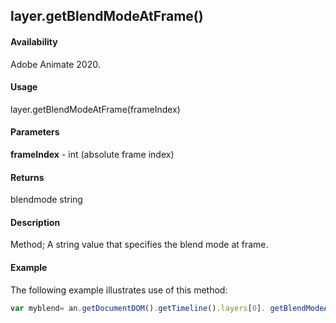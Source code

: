 ## layer.getBlendModeAtFrame()	

#### Availability

Adobe Animate 2020.

#### Usage

layer.getBlendModeAtFrame(frameIndex)		

#### Parameters

**frameIndex** - int (absolute frame index)	

#### Returns

blendmode string

#### Description

Method; A string value that specifies the blend mode at frame.

#### Example

The following example illustrates use of this method:


```javascript
var myblend= an.getDocumentDOM().getTimeline().layers[0]. getBlendModeAtFrame (0);
```